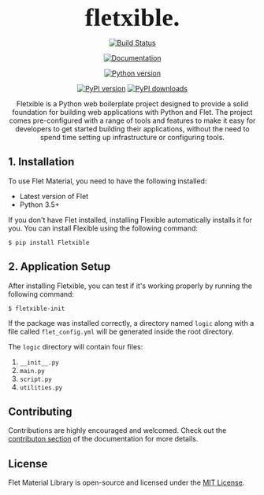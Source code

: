 
<div style="text-align: center">

<span style="font-size:51px; font-family:League Spartan; font-weight:800; letter-spacing:0.025rem;">fletxible.</span>

<!-- <p align="center">
  <a href="https://github.com/LineIndent/material_design_flet/actions"><img
    src="https://github.com/LineIndent/material_design_flet/actions/workflows/build.yml/badge.svg?branch=main"
    alt="Build"
  /></a> -->
  <!-- <a href="https://pypistats.org/packages/Fletxible"><img
    src="https://img.shields.io/pypi/dm/Fletxible.svg"
    alt="Downloads"
  /></a>
  <a href="https://pypi.org/project/Fletxible"><img
    src="https://img.shields.io/pypi/v/Fletxible.svg"
    alt="Python Package Index"
  /></a> -->

<!-- <img alt="PyPI - Python Version" src="https://img.shields.io/pypi/pyversions/Fletxible"> -->

</p>

<!-- <p align="center">
  <a href="https://flet-material.vercel.app"><img
    src="https://img.shields.io/badge/docs-available-brightgreen.svg"
    alt="Docs"
  /></a>

  </p> -->


[![Build Status](https://github.com/LineIndent/fletxible/actions/workflows/build.yml/badge.svg)](https://github.com/LineIndent/fletxible/actions/workflows/build.yml)


[![Documentation](https://readthedocs.org/projects/fletxible/badge/?version=latest)](https://fletxible.readthedocs.io/en/latest/?badge=latest)


[![Python version](https://img.shields.io/pypi/pyversions/fletxible.svg)](https://pypi.org/project/fletxible/)


[![PyPI version](https://img.shields.io/pypi/v/Fletxible.svg)](https://pypi.org/project/Fletxible)
[![PyPI downloads](https://img.shields.io/pypi/dm/Fletxible.svg)](https://pypi.org/project/Fletxible/)


</div>


<p align="center">
Fletxible is a Python web boilerplate project designed to provide a solid foundation for building web applications with Python and Flet. The project comes pre-configured with a range of tools and features to make it easy for developers to get started building their applications, without the need to spend time setting up infrastructure or configuring tools.</p>



## 1. Installation

To use Flet Material, you need to have the following installed:

-   Latest version of Flet
-   Python 3.5+

If you don't have Flet installed, installing Flexible automatically installs it for you. You can install Flexible using the following command:
```
$ pip install Fletxible
```



## 2. Application Setup

After installing Fletxible, you can test if it's working properly by running the following command:

```
$ fletxible-init
```

If the package was installed correctly, a directory named ```logic``` along with a file called ```flet_config.yml``` will be generated inside the root directory.

The ```logic``` directory will contain four files:

1. ```__init__.py```
2. ```main.py```
3. ```script.py```
4. ```utilities.py```

<!-- ## 3. Code Breakdown

The script is similar to the basic Flet application setup, with some minor additions.

At the top of the main file, you need to import the Flet Material library and all its components:
```python
import flet_material as fm
```

Below the imported modules is the Theme instance from Flet Material. It sets up the entire application theme so that all colors, primary and accent, are uniform, giving the applications being built a consistent look and feel. For a list of supported theme colors, you can visit the library's documentation online.

For a list of supported theme colors, you can visit the library's documentation online.

```python
fm.Theme.set_theme(theme="teal")
```

Finally, within the main() method, you can use a new control called fm.Buttons(), which inherits its properties from several Flet classes and can be customized to your liking:

```python
button = fm.Buttons(
    width=220,
    height=55,
    title="Give this repo a star!",
)
```

That's it! You now have access to Flet Material library components! -->

## Contributing

Contributions are highly encouraged and welcomed. Check out the [contributon section](https://flet-material.vercel.app/contribute/) of the documentation for more details. 


## License

Flet Material Library is open-source and licensed under the [MIT License](LICENSE).





